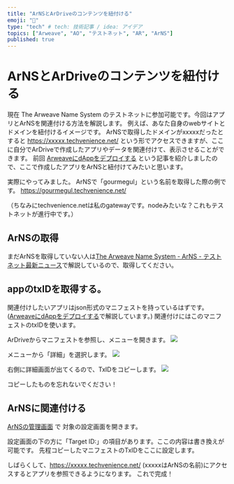 ```yaml
---
title: "ArNSとArDriveのコンテンツを紐付ける"
emoji: "📁"
type: "tech" # tech: 技術記事 / idea: アイデア
topics: ["Arweave", "AO", "テストネット", "AR", "ArNS"]
published: true
---
```


# ArNSとArDriveのコンテンツを紐付ける
現在 The Arweave Name System のテストネットに参加可能です。今回はアプリとArNSを関連付ける方法を解説します。
例えば、あなた自身のwebサイトとドメインを紐付けるイメージです。
ArNSで取得したドメインがxxxxxだったとすると https://xxxxx.techvenience.net/ という形でアクセスできますが、ここに自分でArDriveで作成したアプリやデータを関連付けて、表示させることができます。
前回 [ArweaveにdAppをデプロイする](https://zenn.dev/duo3/articles/1db78fba3c9a42) という記事を紹介しましたので、ここで作成したアプリをArNSと紐付けてみたいと思います。

実際にやってみました。
ArNSで「gourmegul」という名前を取得した際の例です。
https://gourmegul.techvenience.net/

（ちなみにtechvenience.netは私のgatewayです。nodeみたいな？これもテストネットが進行中です。）


## ArNSの取得
まだArNSを取得していない人は[The Arweave Name System - ArNS - テストネット最新ニュース](https://zenn.dev/duo3/articles/e209822419d7b3)で解説しているので、取得してください。


## appのtxIDを取得する。
関連付けしたいアプリはjson形式のマニフェストを持っているはずです。
([ArweaveにdAppをデプロイする](https://zenn.dev/duo3/articles/1db78fba3c9a42)で解説しています。)
関連付けにはこのマニフェストのtxIDを使います。

ArDriveからマニフェストを参照し、メニューを開きます。
![](https://storage.googleapis.com/zenn-user-upload/c46088a5b8f3-20240510.png)

メニューから「詳細」を選択します。
![](https://storage.googleapis.com/zenn-user-upload/c20a3942e613-20240510.png)

右側に詳細画面が出てくるので、TxIDをコピーします。
![](https://storage.googleapis.com/zenn-user-upload/daa4a2bd96b4-20240510.png)


コピーしたものを忘れないでください！


## ArNSに関連付ける

[ArNSの管理画面](https://arns.app/manage/ants) で 対象の設定画面を開きます。


設定画面の下の方に「Target ID:」の項目があります。ここの内容は書き換えが可能です。
先程コピーしたマニフェストのTxIDをここに設定します。


しばらくして、https://xxxxx.techvenience.net/ (xxxxxはArNSの名前)にアクセスするとアプリを参照できるようになります。
これで完成！ 